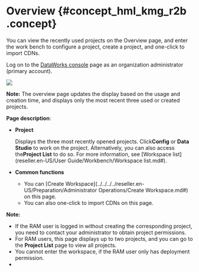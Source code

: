 # Overview {#concept_hml_kmg_r2b .concept}

You can view the recently used projects on the Overview page, and enter the work bench to configure a project, create a project, and one-click to import CDNs.

Log on to the [DataWorks console](https://partners-intl.aliyun.com) page as an organization administrator \(primary account\).

![](http://static-aliyun-doc.oss-cn-hangzhou.aliyuncs.com/assets/img/16186/15659549108728_en-US.jpg)

**Note:** The overview page updates the display based on the usage and creation time, and displays only the most recent three used or created projects.

**Page description**:

-   **Project**

    Displays the three most recently opened projects. Click**Config** or **Data Studio** to work on the project. Alternatively, you can also access the**Project List** to do so. For more information, see [Workspace list](reseller.en-US/User Guide/Workbench/Workspace list.md#).

-   **Common functions**
    -   You can [Create Workspace](../../../../reseller.en-US/Preparation/Administrator Operations/Create Workspace.md#) on this page.
    -   You can also one-click to import CDNs on this page.

**Note:** 

-   If the RAM user is logged in without creating the corresponding project, you need to contact your administrator to obtain project permissions.
-   For RAM users, this page displays up to two projects, and you can go to the **Project List** page to view all projects.
-   You cannot enter the workspace, if the RAM user only has deployment permission.
-   

